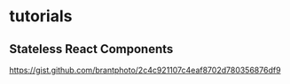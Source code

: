 # tutorials

## Stateless React Components
https://gist.github.com/brantphoto/2c4c921107c4eaf8702d780356876df9
